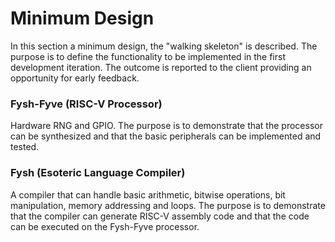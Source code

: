 # Minimum Design

In this section a minimum design, the "walking skeleton" is described. The
purpose is to define the functionality to be implemented in the first
development iteration. The outcome is reported to the client providing an
opportunity for early feedback.


### Fysh-Fyve (RISC-V Processor)

Hardware RNG and GPIO. The purpose is to demonstrate that the processor can be synthesized and that the basic peripherals can be implemented and tested.

### Fysh (Esoteric Language Compiler)
A compiler that can handle basic arithmetic, bitwise operations, bit manipulation, memory addressing and loops. The purpose is to demonstrate that the compiler can generate RISC-V assembly code and that the code can be executed on the Fysh-Fyve processor.

<!-- Define the key features/functions to be implemented first and show how they
support an end-to-end functional system. The purpose is to implement the minimum
needed to prove that each major components works. 1 page max -->

